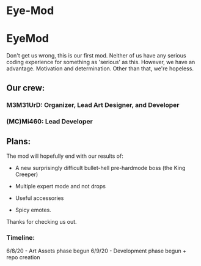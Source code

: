# Eye-Mod

# EyeMod

Don't get us wrong, this is our first mod. Neither of us have any serious coding experience for something as 'serious' as this.
However, we have an advantage. Motivation and determination. Other than that, we're hopeless.

## Our crew:

### M3M31UrD: Organizer, Lead Art Designer, and Developer

### (MC)Mi460: Lead Developer


## Plans:

The mod will hopefully end with our results of:

- A new surprisingly difficult bullet-hell pre-hardmode boss (the King Creeper)

- Multiple expert mode and not drops

- Useful accessories

- Spicy emotes.



Thanks for checking us out.

### Timeline:

6/8/20 - Art Assets phase begun
6/9/20 - Development phase begun + repo creation
